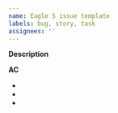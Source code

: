 ```yaml
---
name: Eagle 5 issue template
labels: bug, story, task
assignees: ''
---
```


**Description**


**AC**

+
+
+

